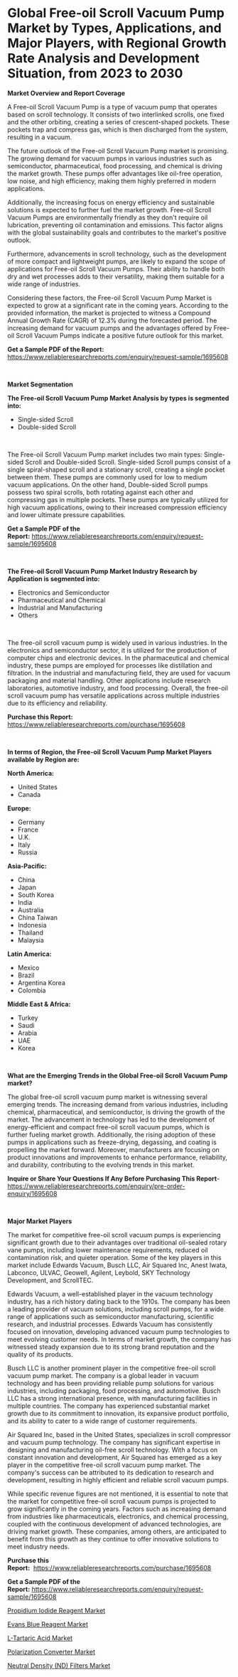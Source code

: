 <p><h1>Global Free-oil Scroll Vacuum Pump Market by Types, Applications, and Major Players, with Regional Growth Rate Analysis and Development Situation, from 2023 to 2030</h1></p><p><strong>Market Overview and Report Coverage</strong></p>
<p><p>A Free-oil Scroll Vacuum Pump is a type of vacuum pump that operates based on scroll technology. It consists of two interlinked scrolls, one fixed and the other orbiting, creating a series of crescent-shaped pockets. These pockets trap and compress gas, which is then discharged from the system, resulting in a vacuum.</p><p>The future outlook of the Free-oil Scroll Vacuum Pump market is promising. The growing demand for vacuum pumps in various industries such as semiconductor, pharmaceutical, food processing, and chemical is driving the market growth. These pumps offer advantages like oil-free operation, low noise, and high efficiency, making them highly preferred in modern applications.</p><p>Additionally, the increasing focus on energy efficiency and sustainable solutions is expected to further fuel the market growth. Free-oil Scroll Vacuum Pumps are environmentally friendly as they don't require oil lubrication, preventing oil contamination and emissions. This factor aligns with the global sustainability goals and contributes to the market's positive outlook.</p><p>Furthermore, advancements in scroll technology, such as the development of more compact and lightweight pumps, are likely to expand the scope of applications for Free-oil Scroll Vacuum Pumps. Their ability to handle both dry and wet processes adds to their versatility, making them suitable for a wide range of industries.</p><p>Considering these factors, the Free-oil Scroll Vacuum Pump Market is expected to grow at a significant rate in the coming years. According to the provided information, the market is projected to witness a Compound Annual Growth Rate (CAGR) of 12.3% during the forecasted period. The increasing demand for vacuum pumps and the advantages offered by Free-oil Scroll Vacuum Pumps indicate a positive future outlook for this market.</p></p>
<p><strong>Get a Sample PDF of the Report:</strong> <a href="https://www.reliableresearchreports.com/enquiry/request-sample/1695608">https://www.reliableresearchreports.com/enquiry/request-sample/1695608</a></p>
<p>&nbsp;</p>
<p><strong>Market Segmentation</strong></p>
<p><strong>The Free-oil Scroll Vacuum Pump Market Analysis by types is segmented into:</strong></p>
<p><ul><li>Single-sided Scroll</li><li>Double-sided Scroll</li></ul></p>
<p>&nbsp;</p>
<p><p>The Free-oil Scroll Vacuum Pump market includes two main types: Single-sided Scroll and Double-sided Scroll. Single-sided Scroll pumps consist of a single spiral-shaped scroll and a stationary scroll, creating a single pocket between them. These pumps are commonly used for low to medium vacuum applications. On the other hand, Double-sided Scroll pumps possess two spiral scrolls, both rotating against each other and compressing gas in multiple pockets. These pumps are typically utilized for high vacuum applications, owing to their increased compression efficiency and lower ultimate pressure capabilities.</p></p>
<p><strong>Get a Sample PDF of the Report:</strong>&nbsp;<a href="https://www.reliableresearchreports.com/enquiry/request-sample/1695608">https://www.reliableresearchreports.com/enquiry/request-sample/1695608</a></p>
<p>&nbsp;</p>
<p><strong>The Free-oil Scroll Vacuum Pump Market Industry Research by Application is segmented into:</strong></p>
<p><ul><li>Electronics and Semiconductor</li><li>Pharmaceutical and Chemical</li><li>Industrial and Manufacturing</li><li>Others</li></ul></p>
<p>&nbsp;</p>
<p><p>The free-oil scroll vacuum pump is widely used in various industries. In the electronics and semiconductor sector, it is utilized for the production of computer chips and electronic devices. In the pharmaceutical and chemical industry, these pumps are employed for processes like distillation and filtration. In the industrial and manufacturing field, they are used for vacuum packaging and material handling. Other applications include research laboratories, automotive industry, and food processing. Overall, the free-oil scroll vacuum pump has versatile applications across multiple industries due to its efficiency and reliability.</p></p>
<p><strong>Purchase this Report:</strong>&nbsp; <a href="https://www.reliableresearchreports.com/purchase/1695608">https://www.reliableresearchreports.com/purchase/1695608</a></p>
<p>&nbsp;</p>
<p><strong>In terms of Region, the Free-oil Scroll Vacuum Pump Market Players available by Region are:</strong></p>
<p>
    <p> <strong> North America: </strong>
        <ul>
            <li>United States</li>
            <li>Canada</li>
        </ul>
        </p> 
    <p> <strong> Europe: </strong>
        <ul>
            <li>Germany</li>
            <li>France</li>
            <li>U.K.</li>
            <li>Italy</li>
            <li>Russia</li>
        </ul>
        </p> 
    <p> <strong> Asia-Pacific: </strong>
        <ul>
            <li>China</li>
            <li>Japan</li>
            <li>South Korea</li>
            <li>India</li>
            <li>Australia</li>
            <li>China Taiwan</li>
            <li>Indonesia</li>
            <li>Thailand</li>
            <li>Malaysia</li>
        </ul>
        </p> 
    <p> <strong> Latin America: </strong>
        <ul>
            <li>Mexico</li>
            <li>Brazil</li>
            <li>Argentina Korea</li>
            <li>Colombia</li>
        </ul>
        </p> 
    <p> <strong> Middle East & Africa: </strong>
        <ul>
            <li>Turkey</li>
            <li>Saudi</li>
            <li>Arabia</li>
            <li>UAE</li>
            <li>Korea</li>
        </ul>
    </p>
    </p>
<p>&nbsp;</p>
<p><strong>What are the Emerging Trends in the Global Free-oil Scroll Vacuum Pump market?</strong></p>
<p><p>The global free-oil scroll vacuum pump market is witnessing several emerging trends. The increasing demand from various industries, including chemical, pharmaceutical, and semiconductor, is driving the growth of the market. The advancement in technology has led to the development of energy-efficient and compact free-oil scroll vacuum pumps, which is further fueling market growth. Additionally, the rising adoption of these pumps in applications such as freeze-drying, degassing, and coating is propelling the market forward. Moreover, manufacturers are focusing on product innovations and improvements to enhance performance, reliability, and durability, contributing to the evolving trends in this market.</p></p>
<p><strong>Inquire or Share Your Questions If Any Before Purchasing This Report</strong>- <a href="https://www.reliableresearchreports.com/enquiry/pre-order-enquiry/1695608">https://www.reliableresearchreports.com/enquiry/pre-order-enquiry/1695608</a></p>
<p>&nbsp;</p>
<p><strong>Major Market Players</strong></p>
<p><p>The market for competitive free-oil scroll vacuum pumps is experiencing significant growth due to their advantages over traditional oil-sealed rotary vane pumps, including lower maintenance requirements, reduced oil contamination risk, and quieter operation. Some of the key players in this market include Edwards Vacuum, Busch LLC, Air Squared Inc, Anest Iwata, Labconco, ULVAC, Geowell, Agilent, Leybold, SKY Technology Development, and ScrollTEC.</p><p>Edwards Vacuum, a well-established player in the vacuum technology industry, has a rich history dating back to the 1910s. The company has been a leading provider of vacuum solutions, including scroll pumps, for a wide range of applications such as semiconductor manufacturing, scientific research, and industrial processes. Edwards Vacuum has consistently focused on innovation, developing advanced vacuum pump technologies to meet evolving customer needs. In terms of market growth, the company has witnessed steady expansion due to its strong brand reputation and the quality of its products.</p><p>Busch LLC is another prominent player in the competitive free-oil scroll vacuum pump market. The company is a global leader in vacuum technology and has been providing reliable pump solutions for various industries, including packaging, food processing, and automotive. Busch LLC has a strong international presence, with manufacturing facilities in multiple countries. The company has experienced substantial market growth due to its commitment to innovation, its expansive product portfolio, and its ability to cater to a wide range of customer requirements.</p><p>Air Squared Inc, based in the United States, specializes in scroll compressor and vacuum pump technology. The company has significant expertise in designing and manufacturing oil-free scroll technology. With a focus on constant innovation and development, Air Squared has emerged as a key player in the competitive free-oil scroll vacuum pump market. The company's success can be attributed to its dedication to research and development, resulting in highly efficient and reliable scroll vacuum pumps.</p><p>While specific revenue figures are not mentioned, it is essential to note that the market for competitive free-oil scroll vacuum pumps is projected to grow significantly in the coming years. Factors such as increasing demand from industries like pharmaceuticals, electronics, and chemical processing, coupled with the continuous development of advanced technologies, are driving market growth. These companies, among others, are anticipated to benefit from this growth as they continue to offer innovative solutions to meet industry needs.</p></p>
<p><strong>Purchase this Report:</strong>&nbsp;&nbsp;<a href="https://www.reliableresearchreports.com/purchase/1695608">https://www.reliableresearchreports.com/purchase/1695608</a></p>
<p></p>
<p><strong>Get a Sample PDF of the Report:</strong>&nbsp;<a href="https://www.reliableresearchreports.com/enquiry/request-sample/1695608">https://www.reliableresearchreports.com/enquiry/request-sample/1695608</a></p>
<p><p><a href="https://www.linkedin.com/pulse/propidium-iodide-reagent-market-size-share-global-analysis-njpqe/">Propidium Iodide Reagent Market</a></p><p><a href="https://www.linkedin.com/pulse/evans-blue-reagent-market-size-2023-2030-global-industrial/">Evans Blue Reagent Market</a></p><p><a href="https://medium.com/@catherinemartinez15/l-tartaric-acid-market-insight-market-trends-growth-forecasted-from-2023-to-2030-95337579f988">L-Tartaric Acid Market</a></p><p><a href="https://github.com/krithireportprime/Market-Research-Report-List-1/blob/main/polarization-converter-market.md">Polarization Converter Market</a></p><p><a href="https://github.com/anmolreportprime/Market-Research-Report-List-1/blob/main/neutral-density-nd-filters-market.md">Neutral Density (ND) Filters Market</a></p></p>